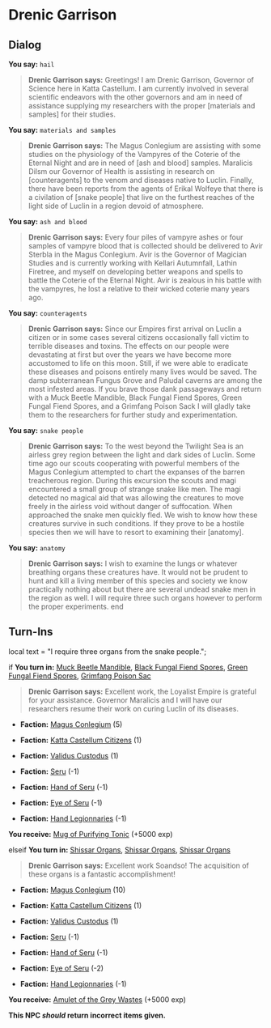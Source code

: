 # Drenic Garrison
## Dialog

**You say:** `hail`



>**Drenic Garrison says:** Greetings! I am Drenic Garrison, Governor of Science here in Katta Castellum. I am currently involved in several scientific endeavors with the other governors and am in need of assistance supplying my researchers with the proper [materials and samples] for their studies.

**You say:** `materials and samples`



>**Drenic Garrison says:** The Magus Conlegium are assisting with some studies on the physiology of the Vampyres of the Coterie of the Eternal Night and are in need of [ash and blood] samples. Maralicis Dilsm our Governor of Health is assisting in research on [counteragents] to the venom and diseases native to Luclin. Finally, there have been reports from the agents of Erikal Wolfeye that there is a civilation of [snake people] that live on the furthest reaches of the light side of Luclin in a region devoid of atmosphere.

**You say:** `ash and blood`






>**Drenic Garrison says:** Every four piles of vampyre ashes or four samples of vampyre blood that is collected should be delivered to Avir Sterbla in the Magus Conlegium. Avir is the Governor of Magician Studies and is currently working with Kellari Autumnfall, Lathin Firetree, and myself on developing better weapons and spells to battle the Coterie of the Eternal Night. Avir is zealous in his battle with the vampyres, he lost a relative to their wicked coterie many years ago.

**You say:** `counteragents`






>**Drenic Garrison says:** Since our Empires first arrival on Luclin a citizen or in some cases several citizens occasionally fall victim to terrible diseases and toxins. The effects on our people were devastating at first but over the years we have become more accustomed to life on this moon. Still, if we were able to eradicate these diseases and poisons entirely many lives would be saved. The damp subterranean Fungus Grove and Paludal caverns are among the most infested areas. If you brave those dank passageways and return with a Muck Beetle Mandible, Black Fungal Fiend Spores, Green Fungal Fiend Spores, and a Grimfang Poison Sack I will gladly take them to the researchers for further study and experimentation.

**You say:** `snake people`






>**Drenic Garrison says:** To the west beyond the Twilight Sea is an airless grey region between the light and dark sides of Luclin. Some time ago our scouts cooperating with powerful members of the Magus Conlegium attempted to chart the expanses of the barren treacherous region. During this excursion the scouts and magi encountered a small group of strange snake like men. The magi detected no magical aid that was allowing the creatures to move freely in the airless void without danger of suffocation. When approached the snake men quickly fled. We wish to know how these creatures survive in such conditions. If they prove to be a hostile species then we will have to resort to examining their [anatomy].

**You say:** `anatomy`






>**Drenic Garrison says:** I wish to examine the lungs or whatever breathing organs these creatures have. It would not be prudent to hunt and kill a living member of this species and society we know practically nothing about but there are several undead snake men in the region as well. I will require three such organs however to perform the proper experiments.
end

## Turn-Ins



local text = "I require three organs from the snake people.";




if **You turn in:** [Muck Beetle Mandible](/item/10412), [Black Fungal Fiend Spores](/item/10413), [Green Fungal Fiend Spores](/item/10414), [Grimfang Poison Sac](/item/10415)





>**Drenic Garrison says:** Excellent work, the Loyalist Empire is grateful for your assistance. Governor Maralicis and I will have our researchers resume their work on curing Luclin of its diseases.


* __Faction:__ [Magus Conlegium](/faction/1504) (5)


* __Faction:__ [Katta Castellum Citizens](/faction/1502) (1)


* __Faction:__ [Validus Custodus](/faction/1503) (1)


* __Faction:__ [Seru](/faction/1483) (-1)


* __Faction:__ [Hand of Seru](/faction/1484) (-1)


* __Faction:__ [Eye of Seru](/faction/1485) (-1)


* __Faction:__ [Hand Legionnaries](/faction/1541) (-1)


 **You receive:**  [Mug of Purifying Tonic](/item/31743) (+5000 exp)



elseif **You turn in:** [Shissar Organs](/item/10416), [Shissar Organs](/item/10416), [Shissar Organs](/item/10416)





>**Drenic Garrison says:** Excellent work Soandso! The acquisition of these organs is a fantastic accomplishment!


* __Faction:__ [Magus Conlegium](/faction/1504) (10)


* __Faction:__ [Katta Castellum Citizens](/faction/1502) (1)


* __Faction:__ [Validus Custodus](/faction/1503) (1)


* __Faction:__ [Seru](/faction/1483) (-1)


* __Faction:__ [Hand of Seru](/faction/1484) (-1)


* __Faction:__ [Eye of Seru](/faction/1485) (-2)


* __Faction:__ [Hand Legionnaries](/faction/1541) (-1)


 **You receive:**  [Amulet of the Grey Wastes](/item/31744) (+5000 exp)

**This NPC *should* return incorrect items given.**

